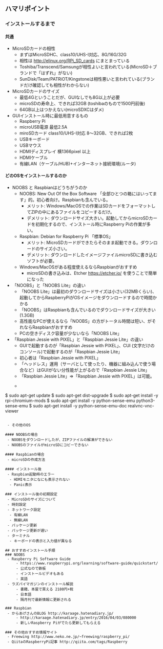 ## ハマリポイント
### インストールするまで
#### 共通
 - MicroSDカードの相性
     - まずはMicroSDHC、class10/UHS-I対応、8G/16G/32G
     - 相性は http://elinux.org/RPi_SD_cards にまとまっている
     - Toshiba/Transcend/Samsungが相性よいと言われている(MicroSD＋ブランドで「はずれ」がない)
     - SunDisk/Team/PATRiOT/Kingstoneは相性悪いと言われている(ブランドだけ確認しても相性がわからない)
 - MicroSDカードのサイズ
     - 最低4Gということだが、GUIなしでも8G以上が必要
     - microSDの寿命上、できれば32GB (toshibaのもので1500円前後)
     - 64GB以上はつかえない(microSDXCはダメ)
 - GUIインストール時に最低用意するもの
     - Raspberry Pi
     - microUSB電源 最低2.5A
     - miroSDカード class10/UHS-I対応 8～32GB、できれば2枚
     - USBキーボード 
     - USBマウス
     - HDMIディスプレイ 横1366pixel 以上
     - HDMIケーブル
     - 有線LAN（ケーブル/HUB)+インターネット接続環境(ルータ)
     
#### どのOSをインストールするのか
 - NOOBS と Raspbianはどうちがうのか
     - NOOBS: New Out Of the Box Software 「全部ひとつの箱にはいってます」的。初心者向け。Raspbianも含んでいる。
         - メリット: Windows/MacOSでの作業はSDカードをフォーマットしてZIPの中にあるファイルをコピーするだけ。
         - デメリット: ダウンロードサイズ大きい。起動してからmicroSDカードを初期化するので、インストール時にRaspberry Piの作業が多い。
     - Raspbian: Debian for Raspberry Pi  「標準OS」
         - メリット: MicroSDカードができたらそのまま起動できる。ダウンロードのサイズ小さい。
         - デメリット: ダウンロードしたイメージファイルmicroSDに書き込むソフトが必要。
     - Windows/MacOSがある程度使えるならRaspbianがおすすめ
         - microSDの書き込みは、Etcher https://etcher.io/ を使うことで簡単になった
 - 「NOOBS」と「NOOBS Lite」の違い
     - 「NOOBS Lite」は最初のダウンロードサイズは小さい(32MBくらい)、起動してからRaspberryPiがOSイメージをダウンロードするので時間かかる
     - 「NOOBS」はRaspbianも含んでいるのでダウンロードサイズが大きい(1.3GB)
     - 高性能なPCが使えるなら「NOOBS」の方がトータル時間は短い、がそれならRaspbianがおすすめ
     - PCの空きディスク容量が少ないなら「NOOBS Lite」
 - 「Raspbian Jessie with PIXEL」と「Raspbian Jessie Lite」の違い
     - GUIで起動するのが「Raspbian Jessie with PIXEL」、CUI (文字だけのコンソール)で起動するのが「Raspbian Jessie Lite」
     - 初心者は「Raspbian Jessie with PIXEL」
     - 「ヘッドレス」運用（サーバとして使ったり、機器に組み込んで使う場合など）はGUIがない分性能が上がるので「Raspbian Jessie Lite」
     - 「Raspbian Jessie Lite」⇒「Raspbian Jessie with PIXEL」は可能。
     - ``` 
$ sudo apt-get update
$ sudo apt-get dist-upgrade
$ sudo apt-get install -y rpi-chromium-mods
$ sudo apt-get install -y python-sense-emu python3-sense-emu
$ sudo apt-get install -y python-sense-emu-doc realvnc-vnc-viewer
```

 - その他のOS
 
#### NOOBSの場合 
 - NOOBSをダウンロードしたが、ZIPファイルの解凍ができない
 - NOOBSのファイルがmicroSDにコピーできない
 
#### Raspbianの場合
 - microSDの作成方法

#### インストール後
 - Raspbian起動時のエラー
  - HDMIモニタになにも表示されない
  - Panic表示
 
### インストール後の初期設定
 - MicroSDのサイズについて
 - 時刻設定
 - ネットワーク設定
  - 有線LAN
  - 無線LAN
 - パッケージ更新
 - パッケージ更新が遅い
 - ターミナル
  - キーボードの表示と入力値が異なる
 
## おすすめインストール手順
### NOOBS
 - Raspberry Pi Software Guide
     - https://www.raspberrypi.org/learning/software-guide/quickstart/
     - 公式なので鉄板
     - インストールビデオもある
     - 英語
 - ラズパイマガジンのインストール解説
     - 書籍、本屋で買える 2180円+税
     - 日本語
     - 隔月刊で最新情報に更新される
     
### Raspbian
 - からあげさんのBLOG http://karaage.hatenadiary.jp/ 
     - http://karaage.hatenadiary.jp/entry/2016/04/03/080000
     - 新しいRaspberry Piがでたら更新してもらえる

### その他おすすめ情報サイト
 - Freewing http://www.neko.ne.jp/~freewing/raspberry_pi/
 - QiitaのRaspberryPi記事 http://qiita.com/tags/Raspberry
 

